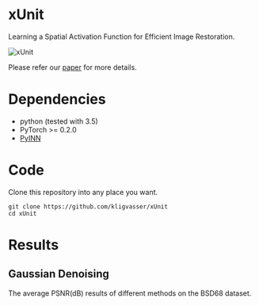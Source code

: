# xUnit
Learning a Spatial Activation Function for Efficient Image Restoration.

![xUnit]({{site.baseurl}}/xunit_relu_scheme1.png)


Please refer our [paper](https://arxiv.org/abs/1711.06445) for more details.

# Dependencies
- python (tested with 3.5)
- PyTorch >= 0.2.0
- [PyINN](https://github.com/szagoruyko/pyinn)

# Code
Clone this repository into any place you want.
	
	git clone https://github.com/kligvasser/xUnit
	cd xUnit

# Results

## Gaussian Denoising

The average PSNR(dB) results of different methods on the BSD68 dataset.
